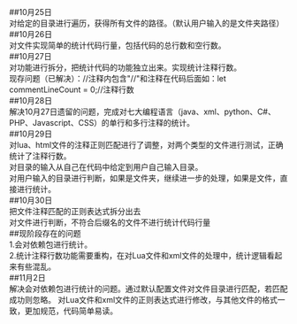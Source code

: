 ##10月25日  
    对给定的目录进行遍历，获得所有文件的路径。（默认用户输入的是文件夹路径）  
##10月26日  
    对文件实现简单的统计代码行量，包括代码的总行数和空行数。  
##10月27日  
    对功能进行拆分，把统计代码的功能独立出来。实现统计注释行数。  
    现存问题（已解决）：//注释内包含"//"和注释在代码后面如：let commentLineCount = 0;//注释行数  
##10月28日  
    解决10月27日遗留的问题，完成对七大编程语言（java、xml、python、C#、PHP、Javascript、CSS）的单行和多行注释的统计。  
##10月29日  
    对lua、html文件的注释正则匹配进行了调整，对两个类型的文件进行测试，正确统计了注释行数。  
    对目录的输入从自己在代码中给定到用户自己输入目录。  
    对用户输入的目录进行判断，如果是文件夹，继续进一步的处理，如果是文件，直接进行统计。  
##10月30日  
    把文件注释匹配的正则表达式拆分出去  
    对文件进行判断，不符合后缀名的文件不进行统计代码行量  
##现阶段存在的问题  
    1.会对依赖包进行统计。  
    2.统计注释行数功能需要重构，在对Lua文件和xml文件的处理中，统计逻辑看起来有些混乱。  
##11月2日  
    解决会对依赖包进行统计的问题。通过默认配置文件对文件目录进行匹配，若匹配成功则忽略。
    对Lua文件和xml文件的正则表达式进行修改，与其他文件的格式一致，更加规范，代码简单易读。